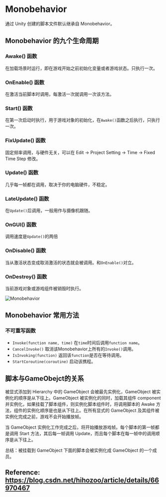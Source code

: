 # Monobehavior

通过 Unity 创建的脚本文件默认继承自 Monobehavior。

## Monobehavior 的九个生命周期

### Awake() 函数
在加载场景时运行，即在游戏开始之前初始化变量或者游戏状态。只执行一次。

### OnEnable() 函数
在激活当前脚本时调用，每激活一次就调用一次该方法。

### Start() 函数
在第一次启动时执行，用于游戏对象的初始化，在`Awake()`函数之后执行，只执行一次。

### FixUpdate() 函数
固定频率调用，与硬件无关，可以在 Edit -> Project Setting -> Time -> Fixed Time Step 修改。

### Update() 函数
几乎每一帧都在调用，取决于你的电脑硬件，不稳定。

### LateUpdate() 函数
在`Update()`后调用，一般用作与摄像机跟随。

### OnGUI() 函数
调用速度是`Update()`的两倍

### OnDisable() 函数
当从激活状态变成取消激活的状态就会被调用。和`OnEnable()`对立。

### OnDestroy() 函数
当前游戏对象或游戏组件被销毁时执行。

![Monobehavior](https://img-blog.csdn.net/20170327125028717?watermark/2/text/aHR0cDovL2Jsb2cuY3Nkbi5uZXQvaGlob3pvbw==/font/5a6L5L2T/fontsize/400/fill/I0JBQkFCMA==/dissolve/70/gravity/SouthEast)

## Monobehavior 常用方法
### 不可重写函数
+ `Invoke(function name, time)` 在`time`时间后调用`function name`。
+ `CancelInvoke()` 取消该Monobehavior上所有的`Invoke()`调用。
+ `IsInvoking(function)` 返回该`function`是否在等待调用。
+ `StartCoroutine(coroutine)` 启动该携程。

## 脚本与GameObejct的关系
被显式添加到 Hierarchy 中的 GameObject 会被最先实例化，GameObject 被实例化的顺序是从下往上。GameObject 被实例化的同时，加载其组件 component 并实例化，如果挂载了脚本组件，则实例化脚本组件时，将调用脚本的 Awake 方法，组件的实例化顺序是也是从下往上。在所有显式的 GameObject 及其组件被实例化完成之前，游戏不会开始播放帧。

当 GameObject 实例化工作完成之后，将开始播放游戏帧。每个脚本的第一帧都是调用 Start 方法，其后每一帧调用 Update，而且每个脚本在每一帧中的调用顺序是从下往上。

总结：被挂载到 GameObject 下面的脚本会被实例化成 GameObject 的一个成员。

## Reference: https://blog.csdn.net/hihozoo/article/details/66970467
